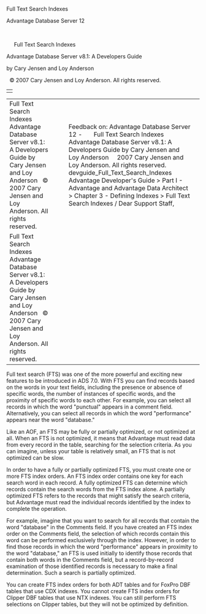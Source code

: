 Full Text Search Indexes




Advantage Database Server 12  

 

     Full Text Search Indexes

Advantage Database Server v8.1: A Developers Guide

by Cary Jensen and Loy Anderson

  © 2007 Cary Jensen and Loy Anderson. All rights reserved.

|  |
| --- |
|  |

|  |  |  |  |  |
| --- | --- | --- | --- | --- |
| Full Text Search Indexes  Advantage Database Server v8.1: A Developers Guide  by Cary Jensen and Loy Anderson    © 2007 Cary Jensen and Loy Anderson. All rights reserved. |  |  | Feedback on: Advantage Database Server 12 -       Full Text Search Indexes Advantage Database Server v8.1: A Developers Guide by Cary Jensen and Loy Anderson     2007 Cary Jensen and Loy Anderson. All rights reserved. devguide\_Full\_Text\_Search\_Indexes Advantage Developer's Guide > Part I - Advantage and Advantage Data Architect > Chapter 3 - Defining Indexes > Full Text Search Indexes / Dear Support Staff, |  |
| Full Text Search Indexes  Advantage Database Server v8.1: A Developers Guide  by Cary Jensen and Loy Anderson    © 2007 Cary Jensen and Loy Anderson. All rights reserved. |  |  |  |  |

Full text search (FTS) was one of the more powerful and exciting new features to be introduced in ADS 7.0. With FTS you can find records based on the words in your text fields, including the presence or absence of specific words, the number of instances of specific words, and the proximity of specific words to each other. For example, you can select all records in which the word "punctual" appears in a comment field. Alternatively, you can select all records in which the word "performance" appears near the word "database."

Like an AOF, an FTS may be fully or partially optimized, or not optimized at all. When an FTS is not optimized, it means that Advantage must read data from every record in the table, searching for the selection criteria. As you can imagine, unless your table is relatively small, an FTS that is not optimized can be slow.

In order to have a fully or partially optimized FTS, you must create one or more FTS index orders. An FTS index order contains one key for each search word in each record. A fully optimized FTS can determine which records contain the search words from the FTS index alone. A partially optimized FTS refers to the records that might satisfy the search criteria, but Advantage must read the individual records identified by the index to complete the operation.

For example, imagine that you want to search for all records that contain the word "database" in the Comments field. If you have created an FTS index order on the Comments field, the selection of which records contain this word can be performed exclusively through the index. However, in order to find those records in which the word "performance" appears in proximity to the word "database," an FTS is used initially to identify those records that contain both words in the Comments field, but a record-by-record examination of those identified records is necessary to make a final determination. Such a search is partially optimized.

You can create FTS index orders for both ADT tables and for FoxPro DBF tables that use CDX indexes. You cannot create FTS index orders for Clipper DBF tables that use NTX indexes. You can still perform FTS selections on Clipper tables, but they will not be optimized by definition.